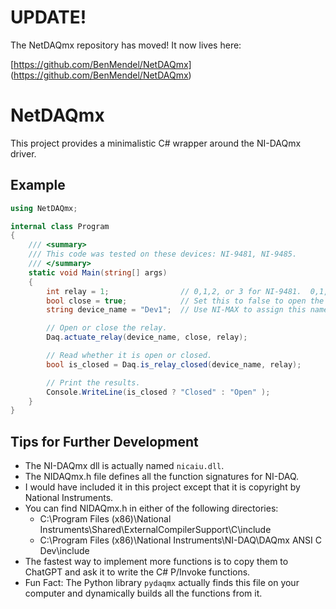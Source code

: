 # UPDATE!

The NetDAQmx repository has moved!  It now lives here:

[https://github.com/BenMendel/NetDAQmx] (https://github.com/BenMendel/NetDAQmx)

# NetDAQmx

This project provides a minimalistic C# wrapper around the NI-DAQmx driver.

## Example

```C#
using NetDAQmx;

internal class Program
{
	/// <summary>
	/// This code was tested on these devices: NI-9481, NI-9485.
	/// </summary>
	static void Main(string[] args)
	{
		int relay = 1;                // 0,1,2, or 3 for NI-9481.  0,1,2,3,4,5,6, or 7 for NI-9485.
		bool close = true;            // Set this to false to open the relay.
		string device_name = "Dev1";  // Use NI-MAX to assign this name.

		// Open or close the relay.
		Daq.actuate_relay(device_name, close, relay);

		// Read whether it is open or closed.
		bool is_closed = Daq.is_relay_closed(device_name, relay);

		// Print the results.
		Console.WriteLine(is_closed ? "Closed" : "Open" );
	}
}
```


## Tips for Further Development

* The NI-DAQmx dll is actually named `nicaiu.dll`.
* The NIDAQmx.h file defines all the function signatures for NI-DAQ.
* I would have included it in this project except that it is copyright by National Instruments.
* You can find NIDAQmx.h in either of the following directories:
    * C:\Program Files (x86)\National Instruments\Shared\ExternalCompilerSupport\C\include
    * C:\Program Files (x86)\National Instruments\NI-DAQ\DAQmx ANSI C Dev\include
* The fastest way to implement more functions is to copy them to ChatGPT and ask it to write the C# P/Invoke functions.
* Fun Fact: The Python library `pydaqmx` actually finds this file on your computer and dynamically 
builds all the functions from it.


